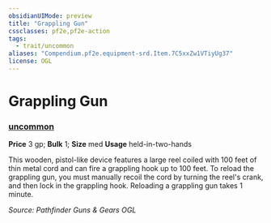```yaml
---
obsidianUIMode: preview
title: "Grappling Gun"
cssclasses: pf2e,pf2e-action
tags:
  - trait/uncommon
aliases: "Compendium.pf2e.equipment-srd.Item.7C5xxZw1VTiyUg37"
license: OGL
---
```

# Grappling Gun

### [uncommon](uncommon "Uncommon Rarity Trait")


**Price** 3 gp; 
**Bulk** 1; **Size** med
**Usage** held-in-two-hands

This wooden, pistol-like device features a large reel coiled with 100 feet of thin metal cord and can fire a grappling hook up to 100 feet. To reload the grappling gun, you must manually recoil the cord by turning the reel's crank, and then lock in the grappling hook. Reloading a grappling gun takes 1 minute.

*Source: Pathfinder Guns & Gears*
*OGL*